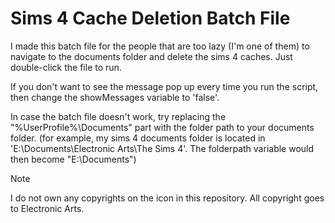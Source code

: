 # Sims 4 Cache Deletion Batch File

I made this batch file for the people that are too lazy (I'm one of them) to navigate to the documents folder and delete the sims 4 caches.
Just double-click the file to run.

If you don't want to see the message pop up every time you run the script, then change the showMessages variable to 'false'.

In case the batch file doesn't work, try replacing the "%UserProfile%\Documents" part with the folder path to your documents folder.
(for example, my sims 4 documents folder is located in 'E:\Documents\Electronic Arts\The Sims 4'. The folderpath variable would then become "E:\Documents")


> [!NOTE]
> I do not own any copyrights on the icon in this repository. All copyright goes to Electronic Arts.
